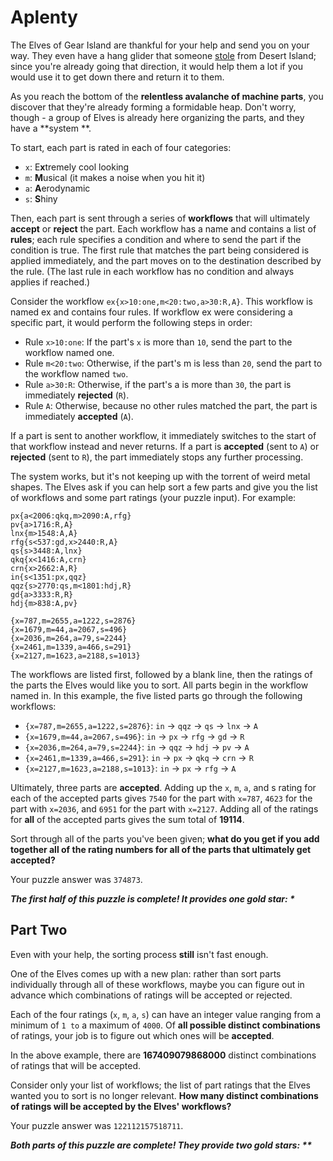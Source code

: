 # Aplenty

The Elves of Gear Island are thankful for your help and send you on your way. They even have a hang glider that
someone [stole](https://adventofcode.com/2023/day/9) from Desert Island; since you're already going that direction, it
would help them a lot if you would use it to get down there and return it to them.

As you reach the bottom of the **relentless avalanche of machine parts**, you discover that they're already forming a
formidable heap. Don't worry, though - a group of Elves is already here organizing the parts, and they have a **system
**.

To start, each part is rated in each of four categories:

- `x`: E**x**tremely cool looking
- `m`: **M**usical (it makes a noise when you hit it)
- `a`: **A**erodynamic
- `s`: **S**hiny

Then, each part is sent through a series of **workflows** that will ultimately **accept** or **reject** the part. Each
workflow has a name and contains a list of **rules**; each rule specifies a condition and where to send the part if the
condition is true. The first rule that matches the part being considered is applied immediately, and the part moves on
to the destination described by the rule. (The last rule in each workflow has no condition and always applies if
reached.)

Consider the workflow `ex{x>10:one,m<20:two,a>30:R,A}`. This workflow is named ex and contains four rules. If workflow
ex were considering a specific part, it would perform the following steps in order:

- Rule `x>10:one`: If the part's `x` is more than `10`, send the part to the workflow named one.
- Rule `m<20:two`: Otherwise, if the part's m is less than `20`, send the part to the workflow named `two`.
- Rule `a>30:R`: Otherwise, if the part's a is more than `30`, the part is immediately **rejected** (`R`).
- Rule `A`: Otherwise, because no other rules matched the part, the part is immediately **accepted** (`A`).

If a part is sent to another workflow, it immediately switches to the start of that workflow instead and never returns.
If a part is **accepted** (sent to `A`) or **rejected** (sent to `R`), the part immediately stops any further
processing.

The system works, but it's not keeping up with the torrent of weird metal shapes. The Elves ask if you can help sort a
few parts and give you the list of workflows and some part ratings (your puzzle input). For example:

```
px{a<2006:qkq,m>2090:A,rfg}
pv{a>1716:R,A}
lnx{m>1548:A,A}
rfg{s<537:gd,x>2440:R,A}
qs{s>3448:A,lnx}
qkq{x<1416:A,crn}
crn{x>2662:A,R}
in{s<1351:px,qqz}
qqz{s>2770:qs,m<1801:hdj,R}
gd{a>3333:R,R}
hdj{m>838:A,pv}

{x=787,m=2655,a=1222,s=2876}
{x=1679,m=44,a=2067,s=496}
{x=2036,m=264,a=79,s=2244}
{x=2461,m=1339,a=466,s=291}
{x=2127,m=1623,a=2188,s=1013}
```

The workflows are listed first, followed by a blank line, then the ratings of the parts the Elves would like you to
sort. All parts begin in the workflow named in. In this example, the five listed parts go through the following
workflows:

- `{x=787,m=2655,a=1222,s=2876}`: `in` -> `qqz` -> `qs` -> `lnx` -> `A`
- `{x=1679,m=44,a=2067,s=496}`: `in` -> `px` -> `rfg` -> `gd` -> `R`
- `{x=2036,m=264,a=79,s=2244}`: `in` -> `qqz` -> `hdj` -> `pv` -> `A`
- `{x=2461,m=1339,a=466,s=291}`: `in` -> `px` -> `qkq` -> `crn` -> `R`
- `{x=2127,m=1623,a=2188,s=1013}`: `in` -> `px` -> `rfg` -> `A`

Ultimately, three parts are **accepted**. Adding up the `x`, `m`, `a`, and s rating for each of the accepted parts gives
`7540` for the part with `x=787`, `4623` for the part with `x=2036`, and `6951` for the part with `x=2127`. Adding all
of the ratings for **all** of the accepted parts gives the sum total of **19114**.

Sort through all of the parts you've been given; **what do you get if you add together all of the rating numbers for all
of the parts that ultimately get accepted?**

Your puzzle answer was `374873`.

*__The first half of this puzzle is complete! It provides one gold star: *__*

## Part Two

Even with your help, the sorting process **still** isn't fast enough.

One of the Elves comes up with a new plan: rather than sort parts individually through all of these workflows, maybe you
can figure out in advance which combinations of ratings will be accepted or rejected.

Each of the four ratings (`x`, `m`, `a`, `s`) can have an integer value ranging from a minimum of `1 to` a maximum of
`4000`. Of **all possible distinct combinations** of ratings, your job is to figure out which ones will be **accepted**.

In the above example, there are **167409079868000** distinct combinations of ratings that will be accepted.

Consider only your list of workflows; the list of part ratings that the Elves wanted you to sort is no longer relevant.
**How many distinct combinations of ratings will be accepted by the Elves' workflows?**

Your puzzle answer was `122112157518711`.

*__Both parts of this puzzle are complete! They provide two gold stars: **__*
